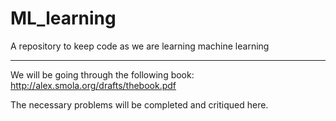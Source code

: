 # ML_learning
A repository to keep code as we are learning machine learning

----

We will be going through the following book:
http://alex.smola.org/drafts/thebook.pdf

The necessary problems will be completed and critiqued here.
